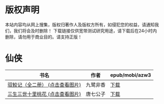 # 版权声明

本站内容均从网上搜集，版权归著作人及版权方所有，如侵犯您的权益，请通知我们，我们将会及时删除！ 下载链接仅供宽带测试研究用途，请下载后在24小时内删除，请勿用于商业目的。请支持正版！

# 仙侠

| 书名 | 作者 | epub/mobi/azw3 |
| --- | --- | --- |
| [驭鲛记（全二册） (点击查看图片)](https://www.dushupai.com/attachment/2024/06/08/b4558e5267245aef.jpg) | 九鹭非香 | [下载](https://url89.ctfile.com/f/31084289-1357045429-d26386?p=8866) |
| [三生三世十里桃花 (点击查看图片)](https://www.dushupai.com/attachment/2024/06/01/93c5f72af4da6a8b.jpg) | 唐七公子 | [下载](https://url89.ctfile.com/f/31084289-1357007647-923bd8?p=8866) |
